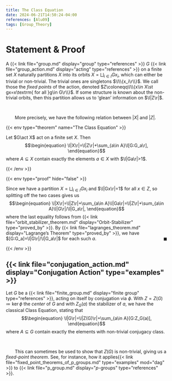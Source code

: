 ```yaml
---
title: The Class Equation
date: 2024-06-21T14:50:24-04:00
references: [Alu09]
tags: [Group_Theory]
---
```


# Statement & Proof

A {{< link file="group.md" display="group" type="references" >}} $G$ {{< link file="group_action.md" display="acting" type="references" >}} on a finite set $X$ naturally partitions $X$ into its orbits $X=\bigsqcup_{i\in I}Gx_i$, which can either be trivial or non-trivial. The trivial ones are singletons $\l\\{x_i\r\\}$. We call those the *fixed points* of the action, denoted $Z\coloneqq\l\\{x\in X\st gx=x\textrm{ for all }g\in G\r\\}$. If some structure is known about the non-trivial orbits, then this partition allows us to ‘glean’ information on $\l|Z\r|$.

<br>

&emsp;&emsp;More precisely, we have the following relation between $|X|$ and $|Z|$.

{{< env type="theorem" name="The Class Equation" >}}

Let $G\act X$ act on a finite set $X$. Then
$$\begin{equation}
    \l|X\r|=\l|Z\r|+\sum_{a\in A}\l[G:G_a\r],
\end{equation}$$
where $A\subseteq X$ contain exactly the elements $a\in X$ with $\l|Ga\r|>1$.

{{< /env >}}

{{< env type="proof" hide="false" >}}

Since we have a partition $X=\bigsqcup_{i\in I}Gx_i$ and $\l|Gx\r|=1$ for all $x\in Z$, so splitting off the two cases gives us
$$\begin{equation}
    \l|X\r|=\l|Z\r|+\sum_{a\in A}\l|Ga\r|=\l|Z\r|+\sum_{a\in A}\l|G\r|/\l|G_a\r|,
\end{equation}$$
where the last equality follows from {{< link file="orbit_stabilizer_theorem.md" display="Orbit-Stabilizer" type="proved_by" >}}. By {{< link file="lagranges_theorem.md" display="Lagrange’s Theorem" type="proved_by" >}}, we have $[G:G_a]=\l|G\r|/\l|G_a\r|$ for each such $a$.<span style="float:right;">$\blacksquare$</span>

{{< /env >}}

<div class="space"></div>

## {{< link file="conjugation_action.md" display="Conjugation Action" type="examples" >}}

Let $G$ be a {{< link file="finite_group.md" display="finite group" type="references" >}}, acting on itself by conjugation via $\phi$. With $Z=Z(G)\coloneqq\ker\phi$ the *center* of $G$ and with $Z_G(a)$ the stabilizer of $a$, we have the classical Class Equation, stating that
$$\begin{equation}
    \l|G\r|=\l|Z(G)\r|+\sum_{a\in A}[G:Z_G(a)],
\end{equation}$$
where $A\subseteq G$ contain exactly the elements with non-trivial conjugacy class.

<br>

&emsp;&emsp;This can sometimes be used to show that $Z(G)$ is non-trivial, giving us a *fixed-point theorem*. See, for instance, how it applies{{< link file="fixed_point_theorems_of_p_groups.md" type="examples" mod="dag" >}} to {{< link file="p_group.md" display="$p$-groups" type="references" >}}.
